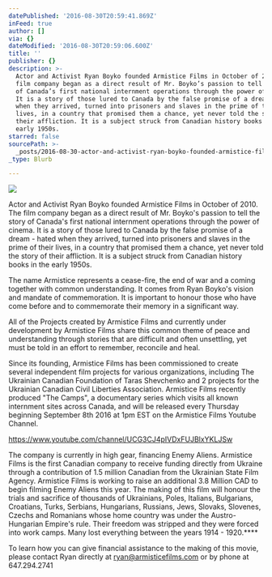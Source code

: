 ```yaml
---
datePublished: '2016-08-30T20:59:41.869Z'
inFeed: true
author: []
via: {}
dateModified: '2016-08-30T20:59:06.600Z'
title: ''
publisher: {}
description: >-
  Actor and Activist Ryan Boyko founded Armistice Films in October of 2010. The
  film company began as a direct result of Mr. Boyko’s passion to tell the story
  of Canada’s first national internment operations through the power of cinema.
  It is a story of those lured to Canada by the false promise of a dream - hated
  when they arrived, turned into prisoners and slaves in the prime of their
  lives, in a country that promised them a chance, yet never told the story of
  their affliction. It is a subject struck from Canadian history books in the
  early 1950s.
starred: false
sourcePath: >-
  _posts/2016-08-30-actor-and-activist-ryan-boyko-founded-armistice-films-in-oct.md
_type: Blurb

---
```

![](https://the-grid-user-content.s3-us-west-2.amazonaws.com/e63c06a1-c362-40bf-bff9-e667b51a2e2a.png)

Actor and Activist Ryan Boyko founded Armistice Films in October of 2010\. The film company began as a direct result of Mr. Boyko's passion to tell the story of Canada's first national internment operations through the power of cinema. It is a story of those lured to Canada by the false promise of a dream - hated when they arrived, turned into prisoners and slaves in the prime of their lives, in a country that promised them a chance, yet never told the story of their affliction. It is a subject struck from Canadian history books in the early 1950s.

The name Armistice represents a cease-fire, the end of war and a coming together with common understanding. It comes from Ryan Boyko's vision and mandate of commemoration. It is important to honour those who have come before and to commemorate their memory in a significant way.

All of the Projects created by Armistice Films and currently under development by Armistice Films share this common theme of peace and understanding through stories that are difficult and often unsettling, yet must be told in an effort to remember, reconcile and heal.

Since its founding, Armistice Films has been commissioned to create several independent film projects for various organizations, including The Ukrainian Canadian Foundation of Taras Shevchenko and 2 projects for the Ukrainian Canadian Civil Liberties Association. Armistice Films recently produced "The Camps", a documentary series which visits all known internment sites across Canada, and will be released every Thursday beginning September 8th 2016 at 1pm EST on the Armistice Films Youtube Channel. 

https://www.youtube.com/channel/UCG3CJ4pIVDxFUJBlxYKLJSw

The company is currently in high gear, financing Enemy Aliens. Armistice Films is the first Canadian company to receive funding directly from Ukraine through a contribution of 1.5 million Canadian from the Ukrainian State Film Agency. Armistice Films is working to raise an additional 3.8 Million CAD to begin filming Enemy Aliens this year. The making of this film will honour the trials and sacrifice of thousands of Ukrainians, Poles, Italians, Bulgarians, Croatians, Turks, Serbians, Hungarians, Russians, Jews, Slovaks, Slovenes, Czechs and Romanians whose home country was under the Austro-Hungarian Empire's rule. Their freedom was stripped and they were forced into work camps. Many lost everything between the years 1914 - 1920\.****

To learn how you can give financial assistance to the making of this movie, please contact Ryan directly at [ryan@armisticefilms.com][0] or by phone at 647.294.2741

[0]: mailto:ryan@armisticefilms.com